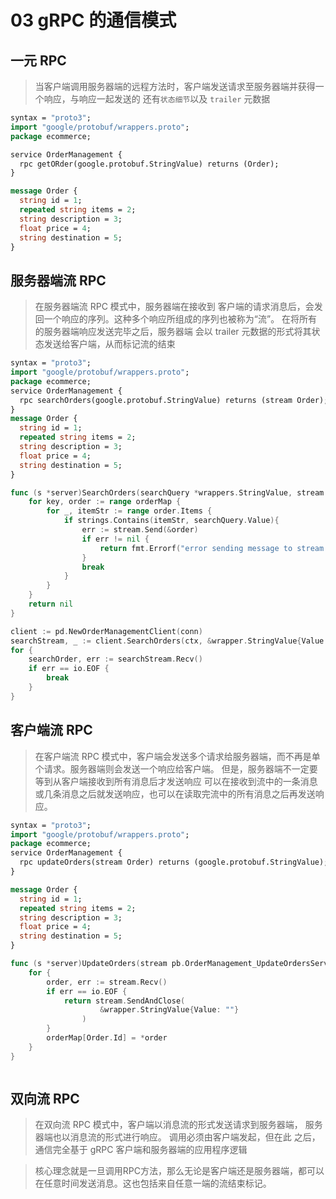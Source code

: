 # 03 gRPC 的通信模式
## 一元 RPC
> 当客户端调用服务器端的远程方法时，客户端发送请求至服务器端并获得一个响应，与响应一起发送的 还有`状态细节`以及 `trailer` 元数据

```protobuf
syntax = "proto3";
import "google/protobuf/wrappers.proto";
package ecommerce;

service OrderManagement {
  rpc getORder(google.protobuf.StringValue) returns (Order);
}

message Order {
  string id = 1;
  repeated string items = 2;
  string description = 3;
  float price = 4;
  string destination = 5;
}
```

## 服务器端流 RPC
> 在服务器端流 RPC 模式中，服务器端在接收到 客户端的请求消息后，会发回一个响应的序列。这种多个响应所组成的序列也被称为“流”。
> 在将所有的服务器端响应发送完毕之后，服务器端 会以 trailer 元数据的形式将其状态发送给客户端，从而标记流的结束

```protobuf
syntax = "proto3";
import "google/protobuf/wrappers.proto";
package ecommerce;
service OrderManagement {
  rpc searchOrders(google.protobuf.StringValue) returns (stream Order);
}
message Order {
  string id = 1;
  repeated string items = 2;
  string description = 3;
  float price = 4;
  string destination = 5;
}
```

```go
func (s *server)SearchOrders(searchQuery *wrappers.StringValue, stream pb.OrderManagement_SearchOrdersServer) error {
	for key, order := range orderMap {
		for _, itemStr := range order.Items {
		    if strings.Contains(itemStr, searchQuery.Value){
			    err := stream.Send(&order)
				if err != nil {
				    return fmt.Errorf("error sending message to stream error: %s", err.Error())	
                }
				break
            }   	
        }       
    }
	return nil
}
```

```go
client := pd.NewOrderManagementClient(conn)
searchStream, _ := client.SearchOrders(ctx, &wrapper.StringValue{Value:"Google"})
for {
	searchOrder, err := searchStream.Recv()
	if err == io.EOF {
		break
    }   
}
```

## 客户端流 RPC
> 在客户端流 RPC 模式中，客户端会发送多个请求给服务器端，而不再是单个请求。服务器端则会发送一个响应给客户端。
> 但是，服务器端不一定要等到从客户端接收到所有消息后才发送响应
> 可以在接收到流中的一条消息或几条消息之后就发送响应，也可以在读取完流中的所有消息之后再发送响应。

```protobuf
syntax = "proto3";
import "google/protobuf/wrappers.proto";
package ecommerce;
service OrderManagement {
  rpc updateOrders(stream Order) returns (google.protobuf.StringValue);
}

message Order {
  string id = 1;
  repeated string items = 2;
  string description = 3;
  float price = 4;
  string destination = 5;
}
```
```go
func (s *server)UpdateOrders(stream pb.OrderManagement_UpdateOrdersServer) {
	for {
	    order, err := stream.Recv()
		if err == io.EOF {
		    return stream.SendAndClose(
				    &wrapper.StringValue{Value: ""}
				)	
        }
		orderMap[Order.Id] = *order
    }
}
```

```go

```
## 双向流 RPC
> 在双向流 RPC 模式中，客户端以消息流的形式发送请求到服务器端， 服务器端也以消息流的形式进行响应。
> 调用必须由客户端发起，但在此 之后，通信完全基于 gRPC 客户端和服务器端的应用程序逻辑

> 核心理念就是一旦调用RPC方法，那么无论是客户端还是服务器端，都可以在任意时间发送消息。这也包括来自任意一端的流结束标记。
> 
> 









